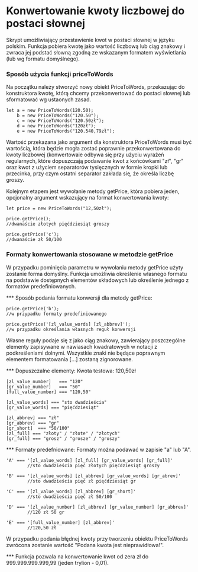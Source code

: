 # Konwertowanie kwoty liczbowej do postaci słownej

Skrypt umożliwiający przestawienie kwot w postaci słownej w języku polskim. Funkcja pobiera kwotę jako wartość liczbową lub ciąg znakowy i zwraca jej podstać słowną zgodną ze wskazanym formatem wyświetlania (lub wg formatu domyślnego).

### Sposób użycia funkcji priceToWords
Na początku należy stworzyć nowy obiekt PriceToWords, przekazując do konstruktora kwotę, którą chcemy przekonwertować do postaci słownej lub sformatować wg ustaonych zasad.
```
let a = new PriceToWords(120.50);
    b = new PriceToWords("120.50");
    c = new PriceToWords("120.50zł");
    d = new PriceToWords("120zł");
    e = new PriceToWords("120.540,79zł");
```
Wartość przekazana jako argument dla konstruktora PriceToWords musi być wartością, która będzie mogła zostać poprawnie przekonwertowana do kwoty liczbowej (konwertowaie odbywa się przy użyciu wyrażeń regularnych, które dopuszczają podawanie kwot z końcówkami "zł", "gr" oraz kwot z użyciem separatorów tysięcznych w formie kropki lub przecinka, przy czym ostatni separator zakłada się, że określa liczbę groszy.

Kolejnym etapem jest wywołanie metody getPrice, która pobiera jeden, opcjonalny argument wskazujący na format konwertowania kwoty:
```
let price = new PriceToWords("12,50zł");

price.getPrice(); 
//dwanaście złotych pięćdziesiąt groszy

price.getPrice('c');
//dwanaście zł 50/100
```

### Formaty konwertowania stosowane w metodzie getPrice
W przypadku pominięcia parametru w wywołaniu metody getPrice użyty zostanie forma domyślny. Funkcja umożliwia określenie własnego formatu na podstawie dostępnych elementów składowych lub określenie jednego z formatów predefiniowanych.

*** Sposób podania formatu konwersji dla metody getPrice:
```
price.getPrice('b'); 
//w przypadku formaty predefiniowanego

price.getPrice('[zl_value_words] [zl_abbrev]');
//w przypadku określania własnych reguł konwersji
```
Własne reguły podaje się z jako ciąg znakowy, zawierający poszczególne elementy zapisywane w nawiasach kwadratowych w notacji z podkreśleniami dolnymi. Wszystkie znaki nie będące poprawnym elementem formatowania [...] zostaną zignorowane.

*** Dopuszczalne elementy:
Kwota testowa: 120,50zł
```
[zl_value_number]   === "120"
[gr_value_number]   === "50"
[full_value_number] === "120,50"

[zl_value_words] === "sto dwadzieścia"
[gr_value_words] === "pięćdziesiąt"

[zl_abbrev] === "zł"
[gr_abbrev] === "gr"
[gr_short]  === "50/100"
[zl_full] === "złoty" / "złote" / "złotych"
[gr_full] === "grosz" / "grosze" / "groszy"
```

*** Formaty predefniowane:
Formaty można podawać w zapisie "a" lub "A".
```
'A' === '[zl_value_words] [zl_full] [gr_value_words] [gr_full]'
        //sto dwadzieścia pięć złotych pięćdziesiąt groszy

'B' === '[zl_value_words] [zl_abbrev] [gr_value_words] [gr_abrev]'
        //sto dwadzieścia pięć zł pięćdziesiąt gr
        
'C' === '[zl_value_words] [zl_abbrev] [gr_short]'
        //sto dwadzieścia pięć zł 50/100

'D' === '[zl_value_number] [zl_abbrev] [gr_value_number] [gr_abbrev]'
        //120 zł 50 gr

'E' === '[full_value_number] [zl_abbrev]'
        //120,50 zł
```

W przypadku podania błędnej kwoty przy tworzeniu obiektu PriceToWords zwrócona zostanie wartość "Podana kwota jest nieprawidłowa!".

*** Funkcja pozwala na konwertowanie kwot od zera zł do 999.999.999.999,99 (jeden trylion - 0,01).